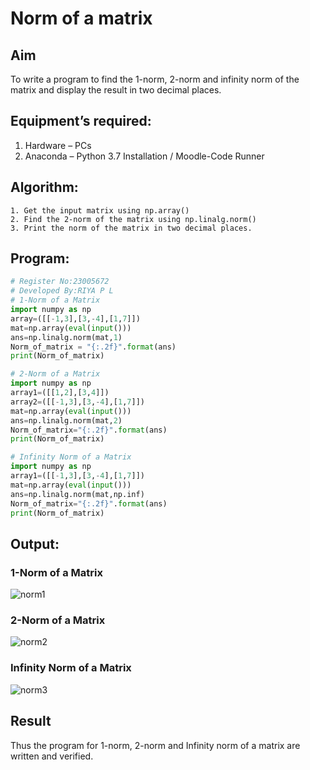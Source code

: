# Norm of a matrix
## Aim
To write a program to find the 1-norm, 2-norm and infinity norm of the matrix and display the result in two decimal places.
## Equipment’s required:
1.	Hardware – PCs
2.	Anaconda – Python 3.7 Installation / Moodle-Code Runner
## Algorithm:
	1. Get the input matrix using np.array()   
    2. Find the 2-norm of the matrix using np.linalg.norm()
	3. Print the norm of the matrix in two decimal places.
## Program:
```Python
# Register No:23005672
# Developed By:RIYA P L
# 1-Norm of a Matrix
import numpy as np
array=([[-1,3],[3,-4],[1,7]])
mat=np.array(eval(input()))
ans=np.linalg.norm(mat,1)
Norm_of_matrix = "{:.2f}".format(ans)
print(Norm_of_matrix)

# 2-Norm of a Matrix
import numpy as np
array1=([[1,2],[3,4]])
array2=([[-1,3],[3,-4],[1,7]])
mat=np.array(eval(input()))
ans=np.linalg.norm(mat,2)
Norm_of_matrix="{:.2f}".format(ans)
print(Norm_of_matrix)

# Infinity Norm of a Matrix
import numpy as np
array1=([[-1,3],[3,-4],[1,7]])
mat=np.array(eval(input()))
ans=np.linalg.norm(mat,np.inf)
Norm_of_matrix="{:.2f}".format(ans)
print(Norm_of_matrix)
```
## Output:
### 1-Norm of a Matrix
![norm1](https://github.com/23005672/Norm-of-a-matrix/assets/138971519/ad50667e-3052-4929-abd3-bc5192e360a7)

### 2-Norm of a Matrix
![norm2](https://github.com/23005672/Norm-of-a-matrix/assets/138971519/fdc9dd35-b86b-464a-b97f-e8674e04f080)

### Infinity Norm of a Matrix
![norm3](https://github.com/23005672/Norm-of-a-matrix/assets/138971519/cb289126-847a-4a4b-a714-36ffbc4ef675)

## Result
Thus the program for 1-norm, 2-norm and Infinity norm of a matrix are written and verified.
